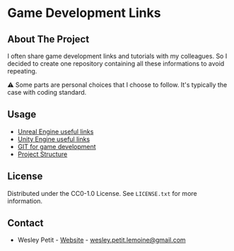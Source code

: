 # Game Development Links
## About The Project
I often share game development links and tutorials with my colleagues. So I decided to create one repository containing all these informations to avoid repeating.

⚠️ Some parts are personal choices that I choose to follow. It's typically the case with coding standard.

## Usage
- [Unreal Engine useful links](unreal-engine-useful-links.md)
- [Unity Engine useful links](unity-engine-useful-links.md)
- [GIT for game development](git-for-game-development.md)
- [Project Structure](project-structure.md)

## License
Distributed under the CC0-1.0 License. See `LICENSE.txt` for more information.

## Contact
- Wesley Petit - [Website](https://wesleypetit.fr/) - wesley.petit.lemoine@gmail.com
